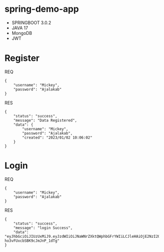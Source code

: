 # spring-demo-app
- SPRINGBOOT 3.0.2
- JAVA 17
- MongoDB
- JWT

# Register
REQ 
```
{
	"username": "Mickey",
	"password": "Ajalakab"
}
```
RES
```
{
	"status": "success",
	"message": "Data Registered",
	"data": {
		"username": "Mickey",
		"password": "Ajalakab",
		"created": "2023/01/02 10:06:02"
	}
}
```

# Login
REQ
```
{
	"username": "Mickey",
	"password": "Ajalakab"
}
```
RES
```
{
	"status": "success",
	"message": "login Success",
	"data": "eyJhbGciOiJIUzUxMiJ9.eyJzdWIiOiJNaWNrZXktQWphbGFrYWIiLCJleHAiOjE2NzI2ODk5NjgsImlhdCI6MTY3MjY3MTk2OH0.laEUZpTZvH5rJG_616HmObKdQeB9ym5AN4LVhofEqXJkzyoaQegMpXmqnrS9x-ho3vFUxcbSBK9cJmJnP_1dTg"
}
```
